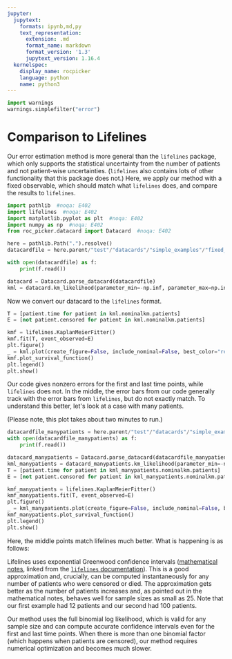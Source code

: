 ```yaml
---
jupyter:
  jupytext:
    formats: ipynb,md,py
    text_representation:
      extension: .md
      format_name: markdown
      format_version: '1.3'
      jupytext_version: 1.16.4
  kernelspec:
    display_name: rocpicker
    language: python
    name: python3
---
```


```python
import warnings
warnings.simplefilter("error")
```

# Comparison to Lifelines


Our error estimation method is more general than the `lifelines` package, which only supports the statistical uncertainty from the number of patients and not patient-wise uncertainties.  (`lifelines` also contains lots of other functionality that this package does not.)  Here, we apply our method with a fixed observable, which should match what `lifelines` does, and compare the results to `lifelines`.

```python
import pathlib  #noqa: E402
import lifelines  #noqa: E402
import matplotlib.pyplot as plt  #noqa: E402
import numpy as np  #noqa: E402
from roc_picker.datacard import Datacard  #noqa: E402
```

```python
here = pathlib.Path(".").resolve()
datacardfile = here.parent/"test"/"datacards"/"simple_examples"/"fixed_km_censoring.txt"
```

```python
with open(datacardfile) as f:
    print(f.read())
```

```python
datacard = Datacard.parse_datacard(datacardfile)
kml = datacard.km_likelihood(parameter_min=-np.inf, parameter_max=np.inf)
```

Now we convert our datacard to the `lifelines` format.

```python
T = [patient.time for patient in kml.nominalkm.patients]
E = [not patient.censored for patient in kml.nominalkm.patients]
```

```python
kmf = lifelines.KaplanMeierFitter()
kmf.fit(T, event_observed=E)
plt.figure()
_ = kml.plot(create_figure=False, include_nominal=False, best_color="red", CL_colors=["orangered", "lightcoral"])
kmf.plot_survival_function()
plt.legend()
plt.show()
```

Our code gives nonzero errors for the first and last time points, while `lifelines` does not.  In the middle, the error bars from our code generally track with the error bars from `lifelines`, but do not exactly match.  To understand this better, let's look at a case with many patients.

(Please note, this plot takes about two minutes to run.)

```python
datacardfile_manypatients = here.parent/"test"/"datacards"/"simple_examples"/"fixed_km_censoring_many_patients.txt"
with open(datacardfile_manypatients) as f:
    print(f.read())
```

```python
datacard_manypatients = Datacard.parse_datacard(datacardfile_manypatients)
kml_manypatients = datacard_manypatients.km_likelihood(parameter_min=-np.inf, parameter_max=np.inf)
T = [patient.time for patient in kml_manypatients.nominalkm.patients]
E = [not patient.censored for patient in kml_manypatients.nominalkm.patients]
```

```python
kmf_manypatients = lifelines.KaplanMeierFitter()
kmf_manypatients.fit(T, event_observed=E)
plt.figure()
_ = kml_manypatients.plot(create_figure=False, include_nominal=False, best_color="red", CL_colors=["orangered", "lightcoral"], print_progress=True)
kmf_manypatients.plot_survival_function()
plt.legend()
plt.show()
```

Here, the middle points match lifelines much better.  What is happening is as follows:

Lifelines uses exponential Greenwood confidence intervals ([mathematical notes](https://www.math.wustl.edu/%7Esawyer/handouts/greenwood.pdf), linked from the [`lifelines` documentation](https://lifelines.readthedocs.io/en/latest/Survival%20analysis%20with%20lifelines.html)).  This is a good approximation and, crucially, can be computed instantaneously for any number of patients who were censored or died.  The approximation gets better as the number of patients increases and, as pointed out in the mathematical notes, behaves well for sample sizes as small as 25.  Note that our first example had 12 patients and our second had 100 patients.

Our method uses the full binomial log likelihood, which is valid for any sample size and can compute accurate confidence intervals even for the first and last time points.  When there is more than one binomial factor (which happens when patients are censored), our method requires numerical optimization and becomes much slower.



